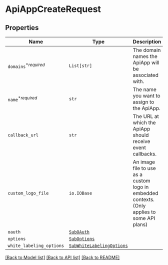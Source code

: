# ApiAppCreateRequest



## Properties
Name | Type | Description | Notes
------------ | ------------- | ------------- | -------------
| `domains`<sup>*_required_</sup> | ```List[str]``` |  The domain names the ApiApp will be associated with.  |  |
| `name`<sup>*_required_</sup> | ```str``` |  The name you want to assign to the ApiApp.  |  |
| `callback_url` | ```str``` |  The URL at which the ApiApp should receive event callbacks.  |  |
| `custom_logo_file` | ```io.IOBase``` |  An image file to use as a custom logo in embedded contexts. (Only applies to some API plans)  |  |
| `oauth` | [```SubOAuth```](SubOAuth.md) |    |  |
| `options` | [```SubOptions```](SubOptions.md) |    |  |
| `white_labeling_options` | [```SubWhiteLabelingOptions```](SubWhiteLabelingOptions.md) |    |  |

[[Back to Model list]](../README.md#documentation-for-models) [[Back to API list]](../README.md#documentation-for-api-endpoints) [[Back to README]](../README.md)


